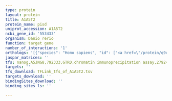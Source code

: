 ```yaml
---
type: protein
layout: protein
title: A1A5T2
protein_name: pisd
uniprot_accession: A1A5T2
ncbi_gene_id: '553433'
organism: Danio rerio
function: target gene
number_of_interactions: '1'
orthologs: '[{"species": "Homo sapiens", "id": ["<a href=\"/protein/q9ug56\">Q9UG56</a>"]}, {"species": "Mus musculus", "id": ["E9PX91"]}, {"species": "Rattus norvegicus", "id": ["<a href=\"/protein/d3zaw2\">D3ZAW2</a>"]}, {"species": "Drosophila melanogaster", "id": ["<a href=\"/protein/q9vce0\">Q9VCE0</a>"]}, {"species": "Caenorhabditis elegans", "id": ["<a href=\"/protein/q10949\">Q10949</a>"]}]'
jaspar_matrices: ''
tfs: nanog,A5JNG8,792333,GTRD,chromatin immunoprecipitation assay,27924024%5Buid%5D,No
targets: ''
tfs_download: TFLink_tfs_of_A1A5T2.tsv
targets_download: ''
bindingSites_download: ''
binding_sites_ls: ''

---
```

